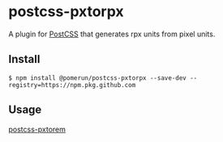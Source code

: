 # postcss-pxtorpx

A plugin for [PostCSS](https://github.com/ai/postcss) that generates rpx units from pixel units.

## Install

```shell
$ npm install @pomerun/postcss-pxtorpx --save-dev --registry=https://npm.pkg.github.com
```

## Usage

[postcss-pxtorem](https://github.com/cuth/postcss-pxtorem)
